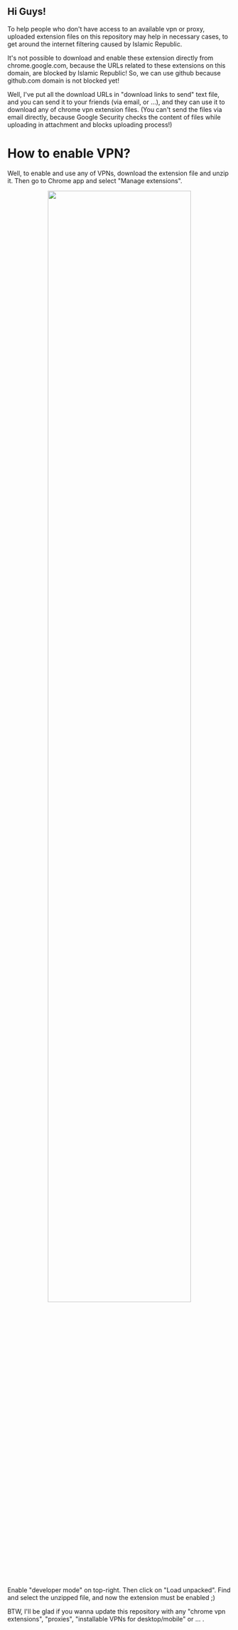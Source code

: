 
<h2>
Hi Guys!
</h2>

To help people who don't have access to an available vpn or proxy, uploaded extension files on this repository may help in necessary cases, to get around the internet filtering caused by Islamic Republic.
<br/>

It's not possible to download and enable these extension directly from chrome.google.com, because the URLs related to these extensions on this domain, are blocked by Islamic Republic!
So, we can use github because github.com domain is not blocked yet!
<br/>

Well, I've put all the download URLs in "download links to send" text file, and you can send it to your friends (via email, or ...), and they can use it to download any of chrome vpn extension files. (You can't send the files via email directly, because Google Security checks the content of files while uploading in attachment and blocks uploading process!)

# How to enable VPN?
Well, to enable and use any of VPNs, download the extension file and unzip it. Then go to Chrome app and select "Manage extensions".

<p align='center'>
  <img src="https://github.com/AliirezaMohammadii/VPN-Extensions-for-Chrome/blob/main/images/select%20Manage%20extensions.png" width='80%' height='80%' />
</p>

Enable "developer mode" on top-right. Then click on "Load unpacked". Find and select the unzipped file, and now the extension must be enabled ;)
<br/>

BTW, I'll be glad if you wanna update this repository with any "chrome vpn extensions", "proxies", "installable VPNs for desktop/mobile" or ... .
